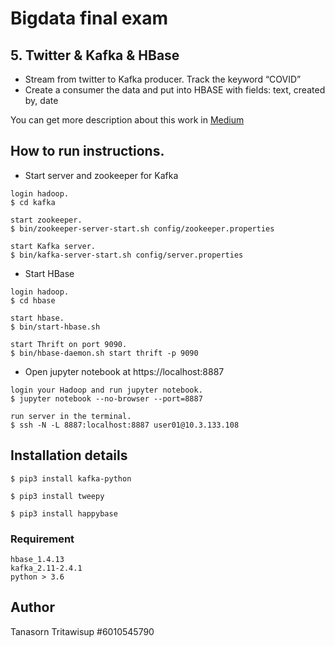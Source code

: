 # Bigdata final exam

## 5. Twitter & Kafka & HBase

- Stream from twitter to Kafka producer. Track the keyword “COVID”
- Create a consumer the data and put into HBASE with fields: text, created by, date

You can get more description about this work in [Medium](https://medium.com/@jampttws/streaming-twitter-data-to-kafka-producer-and-publish-in-hbase-3d59ff9dcfaf)

## How to run instructions.

- Start server and zookeeper for Kafka

```
login hadoop.
$ cd kafka

start zookeeper.
$ bin/zookeeper-server-start.sh config/zookeeper.properties

start Kafka server.
$ bin/kafka-server-start.sh config/server.properties
```

- Start HBase
```
login hadoop.
$ cd hbase

start hbase.
$ bin/start-hbase.sh

start Thrift on port 9090.
$ bin/hbase-daemon.sh start thrift -p 9090
```

- Open jupyter notebook at https://localhost:8887

```
login your Hadoop and run jupyter notebook.
$ jupyter notebook --no-browser --port=8887

run server in the terminal.
$ ssh -N -L 8887:localhost:8887 user01@10.3.133.108

```

## Installation details
```
$ pip3 install kafka-python

$ pip3 install tweepy

$ pip3 install happybase

```

### Requirement
```
hbase_1.4.13
kafka_2.11-2.4.1
python > 3.6
```


## Author
Tanasorn Tritawisup  #6010545790